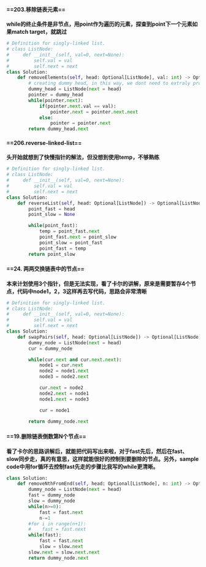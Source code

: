 #### ==203.移除链表元素==

**while的终止条件是非节点，用point作为遍历的元素，探查到point下一个元素如果match target，就跳过**

```python
# Definition for singly-linked list.
# class ListNode:
#     def __init__(self, val=0, next=None):
#         self.val = val
#         self.next = next
class Solution:
    def removeElements(self, head: Optional[ListNode], val: int) -> Optional[ListNode]:
        # creating dummy head, in this way, we dont need to extraly process deleting head node
        dummy_head = ListNode(next = head)
        pointer = dummy_head
        while(pointer.next):
            if(pointer.next.val == val):
                pointer.next = pointer.next.next
            else:
                pointer = pointer.next
        return dummy_head.next

```

#### ==206.reverse-linked-list==

**头开始就想到了快慢指针的解法，但没想到使用temp，不够熟练**

```python
# Definition for singly-linked list.
# class ListNode:
#     def __init__(self, val=0, next=None):
#         self.val = val
#         self.next = next
class Solution:
    def reverseList(self, head: Optional[ListNode]) -> Optional[ListNode]:
        point_fast = head
        point_slow = None

        while(point_fast):
            temp = point_fast.next
            point_fast.next = point_slow
            point_slow = point_fast
            point_fast = temp
        return point_slow

```
#### ==24. 两两交换链表中的节点==

**本来计划使用3个指针，但是无法实现，看了卡尔的讲解，原来是需要暂存4个节点，代码中node1，2，3这样再去写代码，思路会非常清晰**

```python
# Definition for singly-linked list.
# class ListNode:
#     def __init__(self, val=0, next=None):
#         self.val = val
#         self.next = next
class Solution:
    def swapPairs(self, head: Optional[ListNode]) -> Optional[ListNode]:
        dummy_node = ListNode(next = head)
        cur = dummy_node

        while(cur.next and cur.next.next):
            node1 = cur.next
            node2 = node1.next
            node3 = node2.next

            cur.next = node2
            node2.next = node1
            node1.next = node3

            cur = node1
        
        return dummy_node.next

```
#### ==19.删除链表倒数第N个节点==

**看了卡尔的思路讲解后，就能把代码写出来啦，对于fast先后，然后在fast、slow同步走，真的有意思，这样就能很好的控制到要删除的节点。另外，sample code中用for循环去控制fast先走的步骤比我写的while更清晰。**

```python
class Solution:
    def removeNthFromEnd(self, head: Optional[ListNode], n: int) -> Optional[ListNode]:
        dummy_node = ListNode(next = head)
        fast = dummy_node
        slow = dummy_node
        while(n>=0):
            fast = fast.next
            n-=1
        #for i in range(n+1):
        #    fast = fast.next
        while(fast):
            fast = fast.next
            slow = slow.next
        slow.next = slow.next.next
        return dummy_node.next
```